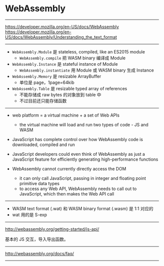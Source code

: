 # WebAssembly

---

https://developer.mozilla.org/en-US/docs/WebAssembly
https://developer.mozilla.org/en-US/docs/WebAssembly/Understanding_the_text_format

---

- `WebAssembly.Module` 是 stateless, compiled, like an ES2015 module
    - `WebAssembly.compile` 把 WASM binary 编译成 Module
- `WebAssembly.Instance` 是 stateful instance of Module
    - `WebAssembly.instantiate` 用 Module 或 WASM binary 生成 Instance
- `WebAssembly.Memory` 是 resizable ArrayBuffer
    - 单位是 page，1page=64kib
- `WebAssembly.Table` 是 resizable typed array of references
    - 不能存储成 raw bytes 的对象放到 table 中
    - 不过目前还只能存储函数

---

- web platform = a virtual machine + a set of Web APIs
    - the virtual machine will load and run two types of code - JS and WASM
- JavaScript has complete control over how WebAssembly code is downloaded, compiled and run
- JavaScript developers could even think of WebAssembly as just a JavaScript feature for efficiently generating high-performance functions

- WebAssembly cannot currently directly access the DOM
    - it can only call JavaScript, passing in integer and floating point primitive data types
    - to access any Web API, WebAssembly needs to call out to JavaScript, which then makes the Web API call

---

- WASM text format (.wat) 和 WASM binary format (.wasm) 是 1:1 对应的
- wat 用的是 S-exp

---

http://webassembly.org/getting-started/js-api/

基本的 JS 交互，导入导出函数。

---

http://webassembly.org/docs/faq/

---

